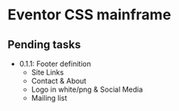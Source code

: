 # Eventor CSS mainframe

## Pending tasks
* 0.1.1: Footer definition
  * Site Links
  * Contact & About
  * Logo in white/png & Social Media
  * Mailing list